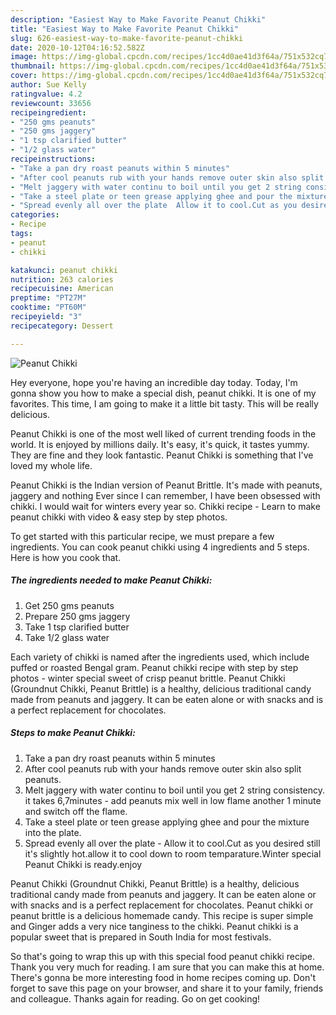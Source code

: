 ```yaml
---
description: "Easiest Way to Make Favorite Peanut Chikki"
title: "Easiest Way to Make Favorite Peanut Chikki"
slug: 626-easiest-way-to-make-favorite-peanut-chikki
date: 2020-10-12T04:16:52.582Z
image: https://img-global.cpcdn.com/recipes/1cc4d0ae41d3f64a/751x532cq70/peanut-chikki-recipe-main-photo.jpg
thumbnail: https://img-global.cpcdn.com/recipes/1cc4d0ae41d3f64a/751x532cq70/peanut-chikki-recipe-main-photo.jpg
cover: https://img-global.cpcdn.com/recipes/1cc4d0ae41d3f64a/751x532cq70/peanut-chikki-recipe-main-photo.jpg
author: Sue Kelly
ratingvalue: 4.2
reviewcount: 33656
recipeingredient:
- "250 gms peanuts"
- "250 gms jaggery"
- "1 tsp clarified butter"
- "1/2 glass water"
recipeinstructions:
- "Take a pan dry roast peanuts within 5 minutes"
- "After cool peanuts rub with your hands remove outer skin also split peanuts."
- "Melt jaggery with water continu to boil until you get 2 string consistency. it takes 6,7minutes add peanuts mix well in low flame another 1 minute and switch off the flame."
- "Take a steel plate or teen grease applying ghee and pour the mixture into the plate."
- "Spread evenly all over the plate  Allow it to cool.Cut as you desired still it&#39;s slightly hot.allow it to cool down to room temparature.Winter special Peanut Chikki is ready.enjoy"
categories:
- Recipe
tags:
- peanut
- chikki

katakunci: peanut chikki 
nutrition: 263 calories
recipecuisine: American
preptime: "PT27M"
cooktime: "PT60M"
recipeyield: "3"
recipecategory: Dessert

---
```



![Peanut Chikki](https://img-global.cpcdn.com/recipes/1cc4d0ae41d3f64a/751x532cq70/peanut-chikki-recipe-main-photo.jpg)

Hey everyone, hope you're having an incredible day today. Today, I'm gonna show you how to make a special dish, peanut chikki. It is one of my favorites. This time, I am going to make it a little bit tasty. This will be really delicious.

Peanut Chikki is one of the most well liked of current trending foods in the world. It is enjoyed by millions daily. It's easy, it's quick, it tastes yummy. They are fine and they look fantastic. Peanut Chikki is something that I've loved my whole life.

Peanut Chikki is the Indian version of Peanut Brittle. It&#39;s made with peanuts, jaggery and nothing Ever since I can remember, I have been obsessed with chikki. I would wait for winters every year so. Chikki recipe - Learn to make peanut chikki with video &amp; easy step by step photos.


To get started with this particular recipe, we must prepare a few ingredients. You can cook peanut chikki using 4 ingredients and 5 steps. Here is how you cook that.

<!--inarticleads1-->

##### The ingredients needed to make Peanut Chikki:

1. Get 250 gms peanuts
1. Prepare 250 gms jaggery
1. Take 1 tsp clarified butter
1. Take 1/2 glass water


Each variety of chikki is named after the ingredients used, which include puffed or roasted Bengal gram. Peanut chikki recipe with step by step photos - winter special sweet of crisp peanut brittle. Peanut Chikki (Groundnut Chikki, Peanut Brittle) is a healthy, delicious traditional candy made from peanuts and jaggery. It can be eaten alone or with snacks and is a perfect replacement for chocolates. 

<!--inarticleads2-->

##### Steps to make Peanut Chikki:

1. Take a pan dry roast peanuts within 5 minutes
1. After cool peanuts rub with your hands remove outer skin also split peanuts.
1. Melt jaggery with water continu to boil until you get 2 string consistency. it takes 6,7minutes - add peanuts mix well in low flame another 1 minute and switch off the flame.
1. Take a steel plate or teen grease applying ghee and pour the mixture into the plate.
1. Spread evenly all over the plate  - Allow it to cool.Cut as you desired still it&#39;s slightly hot.allow it to cool down to room temparature.Winter special Peanut Chikki is ready.enjoy


Peanut Chikki (Groundnut Chikki, Peanut Brittle) is a healthy, delicious traditional candy made from peanuts and jaggery. It can be eaten alone or with snacks and is a perfect replacement for chocolates. Peanut chikki or peanut brittle is a delicious homemade candy. This recipe is super simple and Ginger adds a very nice tanginess to the chikki. Peanut chikki is a popular sweet that is prepared in South India for most festivals. 

So that's going to wrap this up with this special food peanut chikki recipe. Thank you very much for reading. I am sure that you can make this at home. There's gonna be more interesting food in home recipes coming up. Don't forget to save this page on your browser, and share it to your family, friends and colleague. Thanks again for reading. Go on get cooking!
